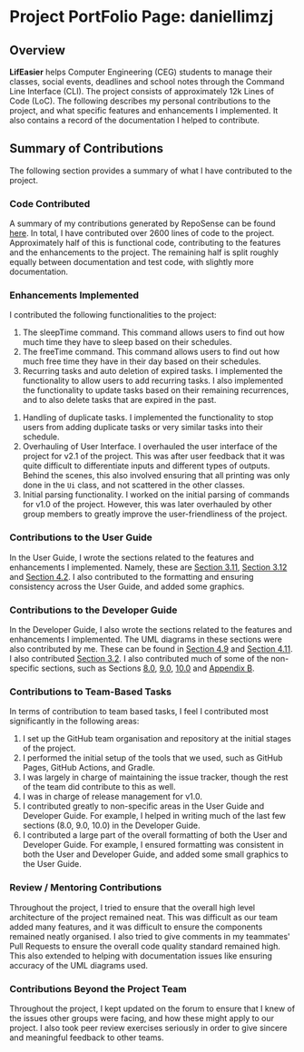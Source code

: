 # Project PortFolio Page: daniellimzj

## Overview

**LifEasier** helps Computer Engineering (CEG) students to manage their classes, social events, deadlines and school notes through the Command Line Interface (CLI).
The project consists of approximately 12k Lines of Code (LoC).
The following describes my personal contributions to the project, and what specific features and enhancements I implemented. It also contains a record of the documentation I helped to contribute.

## Summary of Contributions

The following section provides a summary of what I have contributed to the project.

### Code Contributed

A summary of my contributions generated by RepoSense can be found [here](https://nus-cs2113-ay2021s1.github.io/tp-dashboard/#breakdown=true&search=daniellimzj&sort=groupTitle&sortWithin=title&since=2020-09-27&timeframe=commit&mergegroup=&groupSelect=groupByRepos&checkedFileTypes=docs~functional-code~test-code~other&tabOpen=true&tabType=authorship&tabAuthor=daniellimzj&tabRepo=AY2021S1-CS2113T-W13-4%2Ftp%5Bmaster%5D&authorshipIsMergeGroup=false&authorshipFileTypes=docs~functional-code~test-code~other).
In total, I have contributed over 2600 lines of code to the project. Approximately half of this is functional code, contributing to the features and the enhancements to the project.
The remaining half is split roughly equally between documentation and test code, with slightly more documentation.

### Enhancements Implemented

I contributed the following functionalities to the project:
1. The sleepTime command. This command allows users to find out how much time they have to sleep based on their schedules.
1. The freeTime command. This command allows users to find out how much free time they have in their day based on their schedules.
1. Recurring tasks and auto deletion of expired tasks. I implemented the functionality to allow users to add recurring tasks. I also implemented the functionality to update tasks based on their remaining recurrences, and to also delete tasks that are expired in the past.

<div style="page-break-after: always;"></div>

1. Handling of duplicate tasks. I implemented the functionality to stop users from adding duplicate tasks or very similar tasks into their schedule.
1. Overhauling of User Interface. I overhauled the user interface of the project for v2.1 of the project. This was after user feedback that it was quite difficult to differentiate inputs and different types of outputs. Behind the scenes, this also involved ensuring that all printing was only done in the `Ui` class, and not scattered in the other classes.
1. Initial parsing functionality. I worked on the initial parsing of commands for v1.0 of the project. However, this was later overhauled by other group members to greatly improve the user-friendliness of the project.

### Contributions to the User Guide

In the User Guide, I wrote the sections related to the features and enhancements I implemented.
Namely, these are [Section 3.11](https://ay2021s1-cs2113t-w13-4.github.io/tp/UserGuide#311-viewing-available-free-time-freetime),
[Section 3.12](https://ay2021s1-cs2113t-w13-4.github.io/tp/UserGuide#312-viewing-available-sleep-time-sleeptime)
 and [Section 4.2](https://ay2021s1-cs2113t-w13-4.github.io/tp/UserGuide#42-recurring-tasks-and-auto-deletion).
I also contributed to the formatting and ensuring consistency across the User Guide, and added some graphics.
### Contributions to the Developer Guide

In the Developer Guide, I also wrote the sections related to the features and enhancements I implemented. The UML diagrams in these sections were also contributed by me.
These can be found in [Section 4.9](https://ay2021s1-cs2113t-w13-4.github.io/tp/DeveloperGuide#410-displaying-free-time-and-sleep-time-daniel) and [Section 4.11](https://ay2021s1-cs2113t-w13-4.github.io/tp/DeveloperGuide#412-recurring-tasks-and-auto-deletion-daniel).
I also contributed [Section 3.2](https://ay2021s1-cs2113t-w13-4.github.io/tp/DeveloperGuide#32-components).
I also contributed much of some of the non-specific sections, such as Sections [8.0](https://ay2021s1-cs2113t-w13-4.github.io/tp/DeveloperGuide#80-documentation), [9.0](https://ay2021s1-cs2113t-w13-4.github.io/tp/DeveloperGuide#90-testing--logging), [10.0](https://ay2021s1-cs2113t-w13-4.github.io/tp/DeveloperGuide#100-dev-ops) and [Appendix B](https://ay2021s1-cs2113t-w13-4.github.io/tp/DeveloperGuide#appendix-b-effort).

### Contributions to Team-Based Tasks

In terms of contribution to team based tasks, I feel I contributed most significantly in the following areas:
1. I set up the GitHub team organisation and repository at the initial stages of the project.
1. I performed the initial setup of the tools that we used, such as GitHub Pages, GitHub Actions, and Gradle.
1. I was largely in charge of maintaining the issue tracker, though the rest of the team did contribute to this as well.
1. I was in charge of release management for v1.0.
1. I contributed greatly to non-specific areas in the User Guide and Developer Guide. For example, I helped in writing much of the last few sections (8.0, 9.0, 10.0) in the Developer Guide.
1. I contributed a large part of the overall formatting of both the User and Developer Guide. For example, I ensured formatting was consistent in both the User and Developer Guide, and added some small graphics to the User Guide.

<div style="page-break-after: always;"></div>

### Review / Mentoring Contributions

Throughout the project, I tried to ensure that the overall high level architecture of the project remained neat. This was difficult as our team added many features, and it was difficult to ensure the components remained neatly organised.
I also tried to give comments in my teammates' Pull Requests to ensure the overall code quality standard remained high.
This also extended to helping with documentation issues like ensuring accuracy of the UML diagrams used.

### Contributions Beyond the Project Team

Throughout the project, I kept updated on the forum to ensure that I knew of the issues other groups were facing, and how these might apply to our project.
I also took peer review exercises seriously in order to give sincere and meaningful feedback to other teams.